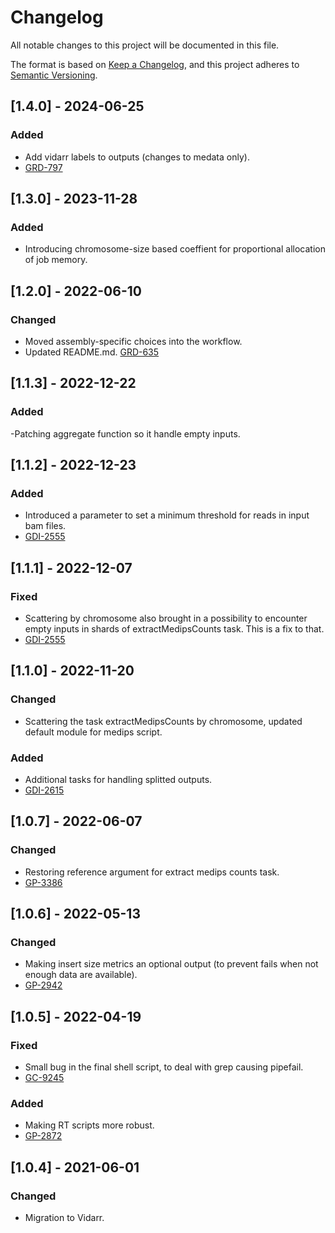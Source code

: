 # Changelog
All notable changes to this project will be documented in this file.

The format is based on [Keep a Changelog](https://keepachangelog.com/en/1.0.0/),
and this project adheres to [Semantic Versioning](https://semver.org/spec/v2.0.0.html).

## [1.4.0] - 2024-06-25
### Added
- Add vidarr labels to outputs (changes to medata only).
- [GRD-797](https://jira.oicr.on.ca/browse/GRD-797) 

## [1.3.0] - 2023-11-28
### Added
- Introducing chromosome-size based coeffient for proportional allocation of job memory.

## [1.2.0] - 2022-06-10
### Changed
- Moved assembly-specific choices into the workflow.
- Updated README.md.
[GRD-635](https://jira.oicr.on.ca/browse/GRD-635)

## [1.1.3] - 2022-12-22
### Added
-Patching aggregate function so it handle empty inputs.

## [1.1.2] - 2022-12-23
### Added
- Introduced a parameter to set a minimum threshold for reads in input bam files.
- [GDI-2555](https://jira.oicr.on.ca/browse/GDI-2555)

## [1.1.1] - 2022-12-07
### Fixed
- Scattering by chromosome also brought in a possibility to encounter empty inputs in shards of extractMedipsCounts task. This is a fix to that.
- [GDI-2555](https://jira.oicr.on.ca/browse/GDI-2555)

## [1.1.0] - 2022-11-20
### Changed
- Scattering the task extractMedipsCounts by chromosome, updated default module for medips script. 

### Added
- Additional tasks for handling splitted outputs.
- [GDI-2615](https://jira.oicr.on.ca/browse/GDI-2615)

## [1.0.7] - 2022-06-07
### Changed
- Restoring reference argument for extract medips counts task.
- [GP-3386](https://jira.oicr.on.ca/browse/GP-3386)

## [1.0.6] - 2022-05-13
### Changed
- Making insert size metrics an optional output (to prevent fails when not enough data are available).
- [GP-2942](https://jira.oicr.on.ca/browse/GP-2942)

## [1.0.5] - 2022-04-19
### Fixed
- Small bug in the final shell script, to deal with grep causing pipefail.
- [GC-9245](https://jira.oicr.on.ca/browse/GC-9245)

### Added
- Making RT scripts more robust.
- [GP-2872](https://jira.oicr.on.ca/browse/GP-2872) 

## [1.0.4] - 2021-06-01
### Changed
- Migration to Vidarr.
